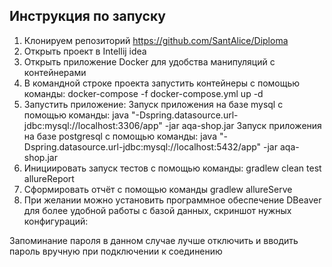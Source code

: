 ##  Инструкция по запуску

1. Клонируем репозиторий https://github.com/SantAlice/Diploma
2. Открыть проект в Intellij idea
3. Открыть приложение Docker для удобства манипуляций с контейнерами
4. В командной строке проекта запустить контейнеры с помощью команды:
   docker-compose -f docker-compose.yml up -d
5. Запустить приложение:
   Запуск приложения на базе mysql с помощью команды:
   java "-Dspring.datasource.url-jdbc:mysql://localhost:3306/app" -jar aqa-shop.jar
   Запуск приложения на базе postgresql с помощью команды:
   java "-Dspring.datasource.url-jdbc:mysql://localhost:5432/app" -jar aqa-shop.jar
6. Инициировать запуск тестов с помощью команды:
   gradlew clean test allureReport
7. Сформировать отчёт с помощью команды
   gradlew allureServe
8. При желании можно установить программное обеспечение DBeaver для более удобной работы с базой данных, скриншот нужных конфигураций: 


Запоминание пароля в данном случае лучше отключить и вводить пароль вручную при подключении к соединению 
